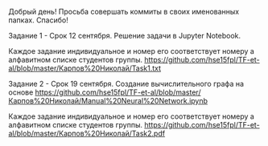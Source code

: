 Добрый день! Просьба совершать коммиты в своих именованных папках. Спасибо!


Задание 1 - Срок 12 сентября. Решение задачи в Jupyter Notebook.

Каждое задание индивидуальное и номер его соответствует номеру а алфавитном списке студентов группы.
https://github.com/hse15fpl/TF-et-al/blob/master/Карпов%20Николай/Task1.txt


Задание 2 - Срок 19 сентября. Создание вычислительного графа на основе https://github.com/hse15fpl/TF-et-al/blob/master/Карпов%20Николай/Manual%20Neural%20Network.ipynb 

Каждое задание индивидуальное и номер его соответствует номеру а алфавитном списке студентов группы.
https://github.com/hse15fpl/TF-et-al/blob/master/Карпов%20Николай/Task2.pdf
